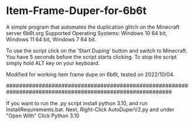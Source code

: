 # Item-Frame-Duper-for-6b6t
A simple program that automates the duplication glitch on the Minecraft server 6b6t.org
Supported Operating Systems: Windows 10 64 bit, Windows 11 64 bit, Windows 7 64 bit.

To use the script click on the 'Start Duping' button and switch to Minecraft. You have 5 seconds before the script starts
clicking. To stop the script simply hold ALT key on your keyboard.

Modified for working item frame dupe on 6b6t, tested on 2022/10/04.

###########################################################################################################

If you want to run the .py script install python 3.10, and run InstallRequirements.bat.
Next, Right-Click AutoDuperV2.py and under "Open With" Click Python 3.10


